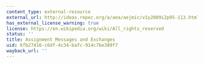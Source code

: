 ```yaml
---
content_type: external-resource
external_url: http://ideas.repec.org/a/aea/aejmic/v1y2009i2p95-113.html
has_external_license_warning: true
license: https://en.wikipedia.org/wiki/All_rights_reserved
status: ''
title: Assignment Messages and Exchanges
uid: 6fb27416-c6df-4c34-bafc-914c7be389f7
wayback_url: ''
---
```

